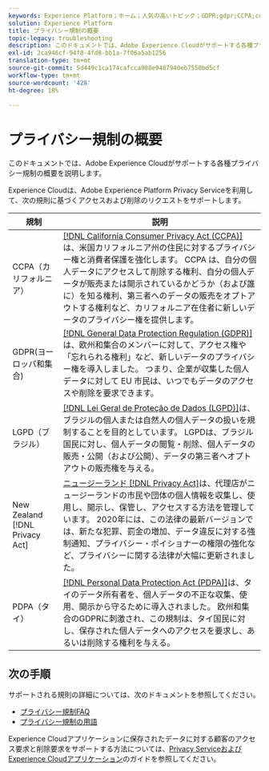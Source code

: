 ```yaml
---
keywords: Experience Platform；ホーム；人気の高いトピック；GDPR;gdpr;CCPA;ccpa;PDPA;LGPD;lgpd;overview;Overview;regulation;Regulation;Regulations;Regulations;Privacy;Privacy;
solution: Experience Platform
title: プライバシー規制の概要
topic-legacy: troubleshooting
description: このドキュメントでは、Adobe Experience Cloudがサポートする各種プライバシー規制の概要を説明します。
exl-id: 2ca946cf-94f8-4fd8-bb1a-7f06a5ab1256
translation-type: tm+mt
source-git-commit: 5d449c1ca174cafcca988e9487940eb7550bd5cf
workflow-type: tm+mt
source-wordcount: '428'
ht-degree: 18%

---
```


# プライバシー規制の概要

このドキュメントでは、Adobe Experience Cloudがサポートする各種プライバシー規制の概要を説明します。

Experience Cloudは、Adobe Experience Platform Privacy Serviceを利用して、次の規則に基づくアクセスおよび削除のリクエストをサポートします。

| 規制 | 説明 |
| --- | --- |
| CCPA（カリフォルニア） | [[!DNL California Consumer Privacy Act (CCPA)]](https://oag.ca.gov/privacy/ccpa)は、米国カリフォルニア州の住民に対するプライバシー権と消費者保護を強化します。 CCPA は、自分の個人データにアクセスして削除する権利、自分の個人データが販売または開示されているかどうか（および誰に）を知る権利、第三者へのデータの販売をオプトアウトする権利など、カリフォルニア在住者に新しいデータのプライバシー権を提供します。 |
| GDPR(ヨーロッパ和集合) | [[!DNL General Data Protection Regulation (GDPR)]](https://gdpr-info.eu)は、欧州和集合のメンバーに対して、アクセス権や「忘れられる権利」など、新しいデータのプライバシー権を導入しました。 つまり、企業が収集した個人データに対して EU 市民は、いつでもデータのアクセスや削除を要求できます。 |
| LGPD（ブラジル） | [[!DNL Lei Geral de Proteção de Dados (LGPD)]](https://gdpr.eu/gdpr-vs-lgpd/)は、ブラジルの個人または自然人の個人データの扱いを規制することを目的としています。 LGPDは、ブラジル国民に対し、個人データの閲覧・削除、個人データの販売・公開（および公開）、データの第三者へオプトアウトの販売権を与える。 |
| New Zealand [!DNL Privacy Act] | [ニュージーランド [!DNL Privacy Act]](https://www.legislation.govt.nz/act/public/2020/0031/latest/LMS23223.html)は、代理店がニュージーランドの市民や団体の個人情報を収集し、使用し、開示し、保管し、アクセスする方法を管理しています。 2020年には、この法律の最新バージョンでは、新たな犯罪、罰金の増加、データ違反に対する強制通知、プライバシー・ポイショナーの権限の強化など、プライバシーに関する法律が大幅に更新されました。 |
| PDPA（タイ） | [[!DNL Personal Data Protection Act (PDPA)]](https://www.pdpc.gov.sg/Overview-of-PDPA/The-Legislation/Personal-Data-Protection-Act)は、タイのデータ所有者を、個人データの不正な収集、使用、開示から守るために導入されました。 欧州和集合のGDPRに刺激され、この規制は、タイ国民に対し、保存された個人データへのアクセスを要求し、あるいは削除する権利を与える。 |

## 次の手順

サポートされる規則の詳細については、次のドキュメントを参照してください。

* [プライバシー規制FAQ](./faq.md)
* [プライバシー規制の用語](./terminology.md)

Experience Cloudアプリケーションに保存されたデータに対する顧客のアクセス要求と削除要求をサポートする方法については、[Privacy ServiceおよびExperience Cloudアプリケーション](../experience-cloud-apps.md)のガイドを参照してください。
